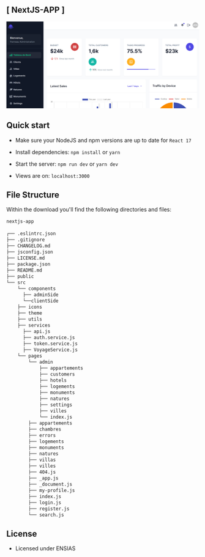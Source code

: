 ## [ NextJS-APP ]

![Administrator dashboard](https://github.com/AbdoulBaguiM/Voyage/blob/main/client/public/static/adminDashboard.png)

## Quick start

- Make sure your NodeJS and npm versions are up to date for `React 17`

- Install dependencies: `npm install` or `yarn`

- Start the server: `npm run dev` or `yarn dev`

- Views are on: `localhost:3000`

## File Structure

Within the download you'll find the following directories and files:

```
nextjs-app

┌── .eslintrc.json
├── .gitignore
├── CHANGELOG.md
├── jsconfig.json
├── LICENSE.md
├── package.json
├── README.md
├── public
└── src
	└── components
	  ├── adminSide
	  └──clientSide
	├── icons
	├── theme
	├── utils
	├── services
	  ├── api.js
	  ├── auth.service.js
	  ├── token.service.js
	  ├── VoyageService.js
	└── pages
		└── admin
			├── appartements
			├── customers
			├── hotels
			├── logements
			├── monuments
			├── natures
			├── settings
			├── villes
			└── index.js
		├── appartements
		├── chambres
		├── errors
		├── logements
		├── monuments
		├── natures
		├── villas
		├── villes
		├── 404.js
		├── _app.js
		├── _document.js
		├── my-profile.js
		├── index.js
		├── login.js
		├── register.js
		└── search.js
```

## License

- Licensed under ENSIAS
